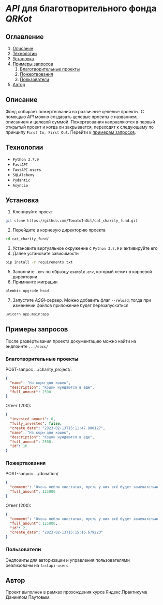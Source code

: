 # *API* для благотворительного фонда *QRKot*
## Оглавление
1. [Описание](https://github.com/TomatoInOil/cat_charity_fund#описание)
2. [Технологии](https://github.com/TomatoInOil/cat_charity_fund#технологии)
3. [Установка](https://github.com/TomatoInOil/cat_charity_fund#установка)
4. [Примеры запросов](https://github.com/TomatoInOil/cat_charity_fund#примеры-запросов)
    1. [Благотворительные проекты](https://github.com/TomatoInOil/cat_charity_fund#благотворительные-проекты)
    2. [Пожертвования](https://github.com/TomatoInOil/cat_charity_fund#пожертвования)
    3. [Пользователи](https://github.com/TomatoInOil/cat_charity_fund#пользователи)
5. [Автор](https://github.com/TomatoInOil/cat_charity_fund#автор)
## Описание
Фонд собирает пожертвования на различные целевые проекты. С помощью *API* можно создавать целевые проекты с названием, описанием и целевой суммой. Пожертвования направляются в первый открытый проект и когда он закрывается, переходят к следующему по принципу `First In, First Out`. Перейти к [примерам запросов](https://github.com/TomatoInOil/cat_charity_fund#примеры-запросов).
## Технологии
- `Python 3.7.9`
- `FastAPI`
- `FastAPI-users`
- `SQLAlchemy`
- `Pydantic`
- `Asyncio`
## Установка
1. Клонируйте проект 
```BASH
git clone https://github.com/TomatoInOil/cat_charity_fund.git
```
2. Перейдите в корневую директорию проекта 
```BASH
cd cat_charity_fund/
```
3. Установите виртуальное окружение с `Python 3.7.9` и активируйте его  
4. Далее установите зависимости 
```BASH
pip install -r requirements.txt
```
5. Заполните `.env` по образцу `example.env`, который лежит в корневой директории    
6. Примините миграции
```BASH
alembic upgrade head
```
7. Запустите *ASGI*-сервер. Можно добавить флаг `--reload`, тогда при изменении файлов приложение будет перезапускаться
```BASH
uvicorn app.main:app
```
## Примеры запросов
После развёртывания проекта документацию можно найти на эндпоинте `.../docs/`
### Благотворительные проекты
POST-запрос .../charity_project/:
```JSON
{
  "name": "На корм для кошек",
  "description": "Кошки нуждаются в еде",
  "full_amount": 2500
}
```
Ответ (200):
```JSON
{
  "invested_amount": 0,
  "fully_invested": false,
  "create_date": "2023-02-13T15:11:47.980127",
  "name": "На корм для кошек",
  "description": "Кошки нуждаются в еде",
  "full_amount": 2500,
  "id": 10
}
```
### Пожертвования
POST-запрос .../donation/
```JSON
{
  "comment": "Очень люблю хвостатых, пусть у них всё будет замечательно",
  "full_amount": 125000
}
```
Ответ (200):
```JSON
{
  "comment": "Очень люблю хвостатых, пусть у них всё будет замечательно",
  "full_amount": 125000,
  "id": 2,
  "create_date": "2023-02-13T15:15:16.679223"
}
```
### Пользователи
Эндпоинты для авторизации и управления пользователями реализованы на `fastapi-users`.
## Автор
Проект выполнен в рамках прохождения курса Яндекс.Практикума Даниилом Паутовым.
